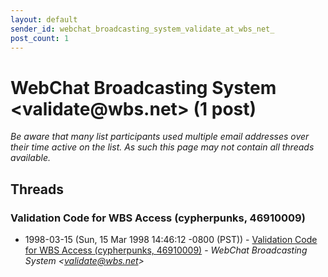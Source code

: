 ```yaml
---
layout: default
sender_id: webchat_broadcasting_system_validate_at_wbs_net_
post_count: 1
---
```


# WebChat Broadcasting System <validate<span>@</span>wbs.net> (1 post)

_Be aware that many list participants used multiple email addresses over their time active on the list. As such this page may not contain all threads available._

## Threads

### Validation Code for WBS Access (cypherpunks, 46910009)
+ 1998-03-15 (Sun, 15 Mar 1998 14:46:12 -0800 (PST)) - [Validation Code for WBS Access (cypherpunks, 46910009)](/archive/1998/03/70dd6b4be74064f657b7c26c3c790432bc676402a2f42cf60526144f65d788a5) - _WebChat Broadcasting System \<validate@wbs.net\>_

